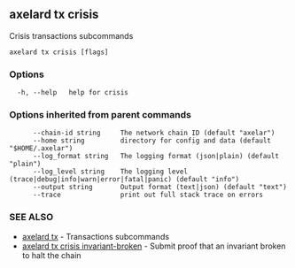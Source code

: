 ## axelard tx crisis

Crisis transactions subcommands

```
axelard tx crisis [flags]
```

### Options

```
  -h, --help   help for crisis
```

### Options inherited from parent commands

```
      --chain-id string     The network chain ID (default "axelar")
      --home string         directory for config and data (default "$HOME/.axelar")
      --log_format string   The logging format (json|plain) (default "plain")
      --log_level string    The logging level (trace|debug|info|warn|error|fatal|panic) (default "info")
      --output string       Output format (text|json) (default "text")
      --trace               print out full stack trace on errors
```

### SEE ALSO

* [axelard tx](axelard_tx.md)	 - Transactions subcommands
* [axelard tx crisis invariant-broken](axelard_tx_crisis_invariant-broken.md)	 - Submit proof that an invariant broken to halt the chain

